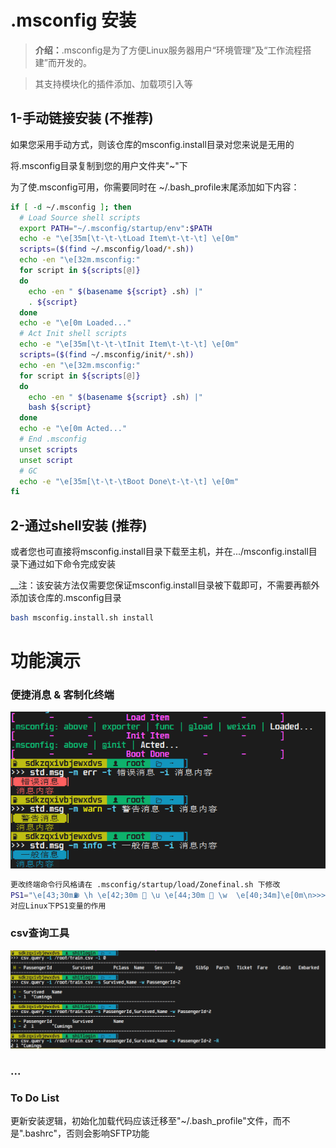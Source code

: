 # .msconfig 安装

> **介绍：**.msconfig是为了方便Linux服务器用户“环境管理”及“工作流程搭建”而开发的。

> 其支持模块化的插件添加、加载项引入等

## 1-手动链接安装 (不推荐)

如果您采用手动方式，则该仓库的msconfig.install目录对您来说是无用的

将.msconfig目录复制到您的用户文件夹"~"下

为了使.msconfig可用，你需要同时在 ~/.bash_profile末尾添加如下内容：

```bash
if [ -d ~/.msconfig ]; then
  # Load Source shell scripts
  export PATH="~/.msconfig/startup/env":$PATH
  echo -e "\e[35m[\t-\t-\tLoad Item\t-\t-\t] \e[0m"
  scripts=($(find ~/.msconfig/load/*.sh))
  echo -en "\e[32m.msconfig:"
  for script in ${scripts[@]}
  do
    echo -en " $(basename ${script} .sh) |"
    . ${script}
  done
  echo -e "\e[0m Loaded..."
  # Act Init shell scripts
  echo -e "\e[35m[\t-\t-\tInit Item\t-\t-\t] \e[0m"
  scripts=($(find ~/.msconfig/init/*.sh))
  echo -en "\e[32m.msconfig:"
  for script in ${scripts[@]}
  do
    echo -en " $(basename ${script} .sh) |"
    bash ${script}
  done
  echo -e "\e[0m Acted..."
  # End .msconfig
  unset scripts
  unset script
  # GC
  echo -e "\e[35m[\t-\t-\tBoot Done\t-\t-\t] \e[0m"
fi
```

## 2-通过shell安装 (推荐)

或者您也可直接将msconfig.install目录下载至主机，并在.../msconfig.install目录下通过如下命令完成安装

__注：该安装方法仅需要您保证msconfig.install目录被下载即可，不需要再额外添加该仓库的.msconfig目录

```bash
bash msconfig.install.sh install
```



# 功能演示

### 便捷消息 & 客制化终端

![std-msg](https://github.com/WhatMelonGua/.msconfig/blob/main/readme_img/std_msg.png)

```bash
更改终端命令行风格请在 .msconfig/startup/load/Zonefinal.sh 下修改
PS1="\e[43;30m⛽ \h \e[42;30m 👤 \u \e[44;30m 📂 \w  \e[40;34m]\e[0m\n>>> "
对应Linux下PS1变量的作用
```

### csv查询工具

![csv-tool](https://github.com/WhatMelonGua/.msconfig/blob/main/readme_img/csv_tool.png)

### ...

### To Do List

更新安装逻辑，初始化加载代码应该迁移至"~/.bash_profile"文件，而不是".bashrc"，否则会影响SFTP功能
